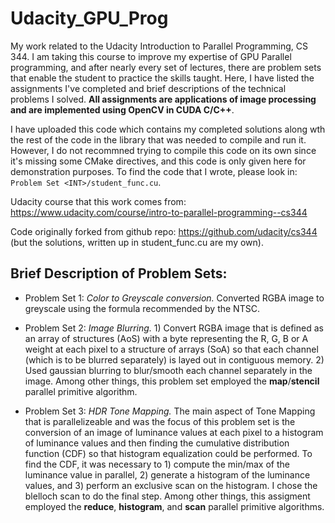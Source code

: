 # Udacity_GPU_Prog
My work related to the Udacity Introduction to
Parallel Programming, CS 344. I am taking this course to improve my expertise of GPU
Parallel programming, and after nearly every set of lectures, there
are problem sets that enable the student to practice the skills
taught. Here, I have listed the assignments I've completed and brief
descriptions of the technical problems I solved. **All assignments are
applications of image processing and are implemented using OpenCV in
CUDA C/C++**.

I have uploaded this code which contains my completed solutions along
wth the rest of the code in the library that was needed to compile and
run it. However, I do not recommned trying to compile this code on its
own since it's missing some CMake directives, and this code is only
given here for demonstration purposes. To find the code that I wrote,
please look in: `Problem Set <INT>/student_func.cu`.

Udacity course that this work comes from: https://www.udacity.com/course/intro-to-parallel-programming--cs344

Code originally forked from github repo: https://github.com/udacity/cs344 (but the solutions, written up in student_func.cu are my own).

## Brief Description of Problem Sets:
* Problem Set 1: *Color to Greyscale conversion.* Converted RGBA image to greyscale using the formula recommended by the NTSC.

* Problem Set 2: *Image Blurring.* 1) Convert RGBA image that is defined as an array of structures (AoS) with a byte representing the R, G, B or A weight at each pixel to a structure of arrays (SoA) so that each channel (which is to be blurred separately) is layed out in contiguous memory. 2) Used gaussian blurring to blur/smooth each channel separately in the image. Among other things, this problem set employed the **map**/**stencil** parallel primitive algorithm.

* Problem Set 3: *HDR Tone Mapping.* The main aspect of Tone Mapping that is parallelizeable and was the focus of this problem set is the conversion of an image of luminance values at each pixel to a histogram of luminance values and then finding the cumulative distribution function (CDF) so that histogram equalization could be performed. To find the CDF, it was necessary to 1) compute the min/max of the luminance value in parallel, 2) generate a histogram of the luminance values, and 3) perform an exclusive scan on the histogram. I chose the blelloch scan to do the final step. Among other things, this assigment employed the **reduce**, **histogram**, and **scan** parallel primitive algorithms.
